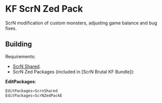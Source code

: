 # KF ScrN Zed Pack

ScrN modification of custom monsters, adjusting game balance and bug fixes.

## Building

Requirements:

* [ScrN Shared](https://github.com/poosh/KF-ScrnShared).
* ScrN Zed Packages (included in [ScrN Brutal KF Bundle]):

**EditPackages**:

```cpp
EditPackages=ScrnShared
EditPackages=ScrNZedPackE
```
